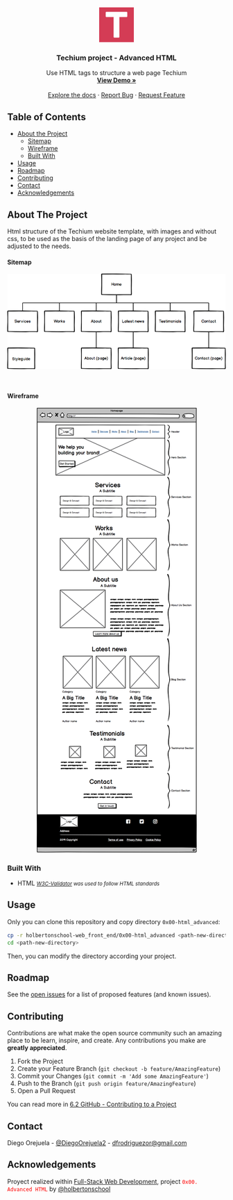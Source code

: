<!--
*** Thanks for checking out this Landing Page Template. If you have a suggestion that would
*** make this better, please fork the repo and create a pull request or simply open
*** an issue with the tag "enhancement".
*** Thanks again! Now go create something AMAZING! :D
-->

<!-- PROJECT LOGO -->
<br />
<p align="center">
  <a href="https://github.com/othneildrew/Best-README-Template">
    <img src="favicon.png" alt="Logo" width="80" height="80">
  </a>

  <h3 align="center">Techium project - Advanced HTML</h3>

  <p align="center">
    Use HTML tags to structure a web page Techium
    <br />
    <a href="https://diegoorejuela.github.io/holbertonschool-web_front_end/0x00-html_advanced/"><strong>View Demo »</strong></a>
    <br />
    <br />
    <a href="https://github.com/DiegoOrejuela/holbertonschool-web_front_end/blob/master/0x00-html_advanced/README.md"">Explore the docs</a>
    ·
    <a href="https://github.com/DiegoOrejuela/holbertonschool-web_front_end/issues">Report Bug</a>
    ·
    <a href="https://github.com/DiegoOrejuela/holbertonschool-web_front_end/issues">Request Feature</a>
  </p>
</p>



<!-- TABLE OF CONTENTS -->
## Table of Contents

* [About the Project](#about-the-project)
  * [Sitemap](#sitemap)
  * [Wireframe](#wireframe)
  * [Built With](#built-with)
* [Usage](#usage)
* [Roadmap](#roadmap)
* [Contributing](#contributing)
* [Contact](#contact)
* [Acknowledgements](#acknowledgements)



<!-- ABOUT THE PROJECT -->
## About The Project

Html structure of the Techium website template, with images and without css, to be used as the basis of the landing page of any project and be adjusted to the needs.

#### Sitemap
<p align="center">
    <img src="sitemap.png" alt="Sitemap project">
</p>

<br/>

#### Wireframe
<p align="center">
    <img src="wireframe.png" alt="Sitemap project">
</p>

### Built With
* HTML
<i><small><a href="https://github.com/holbertonschool/W3C-Validator">W3C-Validator</a> was used to follow HTML standards</small></i>

<!-- USAGE -->
## Usage

Only you can clone this repository and copy directory `0x00-html_advanced`:

```sh
cp -r holbertonschool-web_front_end/0x00-html_advanced <path-new-directory>
cd <path-new-directory>
```
Then, you can modify the directory according your project. 

<!-- ROADMAP -->
## Roadmap

See the [open issues](https://github.com/othneildrew/Best-README-Template/issues) for a list of proposed features (and known issues).

<!-- CONTRIBUTING -->
## Contributing

Contributions are what make the open source community such an amazing place to be learn, inspire, and create. Any contributions you make are **greatly appreciated**.

1. Fork the Project
2. Create your Feature Branch (`git checkout -b feature/AmazingFeature`)
3. Commit your Changes (`git commit -m 'Add some AmazingFeature'`)
4. Push to the Branch (`git push origin feature/AmazingFeature`)
5. Open a Pull Request

You can read more in [6.2 GitHub - Contributing to a Project](https://git-scm.com/book/en/v2/GitHub-Contributing-to-a-Project)

<!-- CONTACT -->
## Contact

Diego Orejuela - [@DiegoOrejuela2](https://twitter.com/DiegoOrejuela2) - dfrodriguezor@gmail.com

<!-- ACKNOWLEDGEMENTS -->
## Acknowledgements
Proyect realized within [Full-Stack Web Development](https://www.holbertonschool.com/pathway_web_stack_development), project <code><span style="color: red">0x00. Advanced HTML</span></code> by [@holbertonschool](https://twitter.com/holbertonschool)



